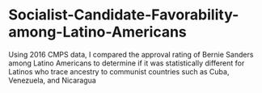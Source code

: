 # Socialist-Candidate-Favorability-among-Latino-Americans
Using 2016 CMPS data, I compared the approval rating of Bernie Sanders among Latino Americans to determine if it was statistically different for Latinos who trace ancestry to communist countries such as Cuba, Venezuela, and Nicaragua 
